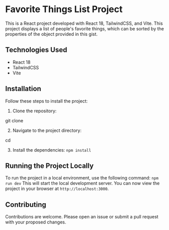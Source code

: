 # Favorite Things List Project

This is a React project developed with React 18, TailwindCSS, and Vite. This project displays a list of people's favorite things, which can be sorted by the properties of the object provided in this gist.

## Technologies Used

- React 18
- TailwindCSS
- Vite

## Installation

Follow these steps to install the project:

1. Clone the repository:

git clone <repository-url>

2. Navigate to the project directory:

cd <project-directory>

3. Install the dependencies:
``
npm install
``

## Running the Project Locally

To run the project in a local environment, use the following command:
``
npm run dev
``
This will start the local development server. You can now view the project in your browser at `http://localhost:3000`.


## Contributing

Contributions are welcome. Please open an issue or submit a pull request with your proposed changes.
